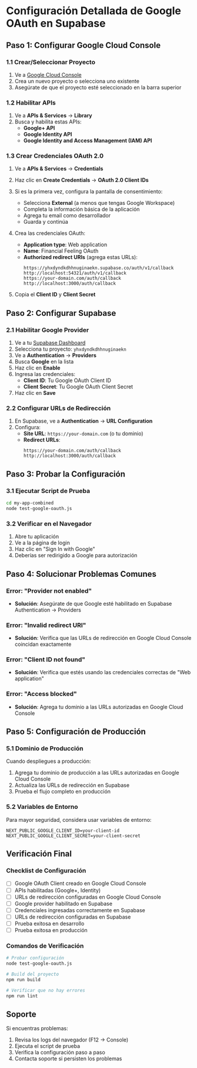 # Configuración Detallada de Google OAuth en Supabase

## Paso 1: Configurar Google Cloud Console

### 1.1 Crear/Seleccionar Proyecto
1. Ve a [Google Cloud Console](https://console.cloud.google.com/)
2. Crea un nuevo proyecto o selecciona uno existente
3. Asegúrate de que el proyecto esté seleccionado en la barra superior

### 1.2 Habilitar APIs
1. Ve a **APIs & Services** → **Library**
2. Busca y habilita estas APIs:
   - **Google+ API**
   - **Google Identity API**
   - **Google Identity and Access Management (IAM) API**

### 1.3 Crear Credenciales OAuth 2.0
1. Ve a **APIs & Services** → **Credentials**
2. Haz clic en **Create Credentials** → **OAuth 2.0 Client IDs**
3. Si es la primera vez, configura la pantalla de consentimiento:
   - Selecciona **External** (a menos que tengas Google Workspace)
   - Completa la información básica de la aplicación
   - Agrega tu email como desarrollador
   - Guarda y continúa

4. Crea las credenciales OAuth:
   - **Application type**: Web application
   - **Name**: Financial Feeling OAuth
   - **Authorized redirect URIs** (agrega estas URLs):
     ```
     https://yhxdyndkdhhnuginaekn.supabase.co/auth/v1/callback
     http://localhost:54321/auth/v1/callback
     https://your-domain.com/auth/callback
     http://localhost:3000/auth/callback
     ```

5. Copia el **Client ID** y **Client Secret**

## Paso 2: Configurar Supabase

### 2.1 Habilitar Google Provider
1. Ve a tu [Supabase Dashboard](https://supabase.com/dashboard)
2. Selecciona tu proyecto: `yhxdyndkdhhnuginaekn`
3. Ve a **Authentication** → **Providers**
4. Busca **Google** en la lista
5. Haz clic en **Enable**
6. Ingresa las credenciales:
   - **Client ID**: Tu Google OAuth Client ID
   - **Client Secret**: Tu Google OAuth Client Secret
7. Haz clic en **Save**

### 2.2 Configurar URLs de Redirección
1. En Supabase, ve a **Authentication** → **URL Configuration**
2. Configura:
   - **Site URL**: `https://your-domain.com` (o tu dominio)
   - **Redirect URLs**: 
     ```
     https://your-domain.com/auth/callback
     http://localhost:3000/auth/callback
     ```

## Paso 3: Probar la Configuración

### 3.1 Ejecutar Script de Prueba
```bash
cd my-app-combined
node test-google-oauth.js
```

### 3.2 Verificar en el Navegador
1. Abre tu aplicación
2. Ve a la página de login
3. Haz clic en "Sign In with Google"
4. Deberías ser redirigido a Google para autorización

## Paso 4: Solucionar Problemas Comunes

### Error: "Provider not enabled"
- **Solución**: Asegúrate de que Google esté habilitado en Supabase Authentication → Providers

### Error: "Invalid redirect URI"
- **Solución**: Verifica que las URLs de redirección en Google Cloud Console coincidan exactamente

### Error: "Client ID not found"
- **Solución**: Verifica que estés usando las credenciales correctas de "Web application"

### Error: "Access blocked"
- **Solución**: Agrega tu dominio a las URLs autorizadas en Google Cloud Console

## Paso 5: Configuración de Producción

### 5.1 Dominio de Producción
Cuando despliegues a producción:
1. Agrega tu dominio de producción a las URLs autorizadas en Google Cloud Console
2. Actualiza las URLs de redirección en Supabase
3. Prueba el flujo completo en producción

### 5.2 Variables de Entorno
Para mayor seguridad, considera usar variables de entorno:
```env
NEXT_PUBLIC_GOOGLE_CLIENT_ID=your-client-id
NEXT_PUBLIC_GOOGLE_CLIENT_SECRET=your-client-secret
```

## Verificación Final

### Checklist de Configuración
- [ ] Google OAuth Client creado en Google Cloud Console
- [ ] APIs habilitadas (Google+, Identity)
- [ ] URLs de redirección configuradas en Google Cloud Console
- [ ] Google provider habilitado en Supabase
- [ ] Credenciales ingresadas correctamente en Supabase
- [ ] URLs de redirección configuradas en Supabase
- [ ] Prueba exitosa en desarrollo
- [ ] Prueba exitosa en producción

### Comandos de Verificación
```bash
# Probar configuración
node test-google-oauth.js

# Build del proyecto
npm run build

# Verificar que no hay errores
npm run lint
```

## Soporte

Si encuentras problemas:
1. Revisa los logs del navegador (F12 → Console)
2. Ejecuta el script de prueba
3. Verifica la configuración paso a paso
4. Contacta soporte si persisten los problemas 